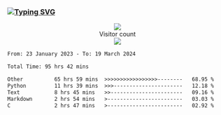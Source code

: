 ### <a href="https://git.io/typing-svg"><img src="https://readme-typing-svg.herokuapp.com?font=Fira+Code&pause=1000&width=435&lines=+Hi+%F0%9F%91%8B+There+is+Chenghow" alt="Typing SVG" /></a>
<p align="center"> 
  <img src="https://github-readme-stats.vercel.app/api?username=chenghow&show_icons=true"><br>
  Visitor count<br>
  <img src="https://profile-counter.glitch.me/chenghow/count.svg">
</p>

<!--START_SECTION:waka-->

```txt
From: 23 January 2023 - To: 19 March 2024

Total Time: 95 hrs 42 mins

Other          65 hrs 59 mins  >>>>>>>>>>>>>>>>>--------   68.95 %
Python         11 hrs 39 mins  >>>----------------------   12.18 %
Text           8 hrs 45 mins   >>-----------------------   09.16 %
Markdown       2 hrs 54 mins   >------------------------   03.03 %
C              2 hrs 47 mins   >------------------------   02.92 %
```

<!--END_SECTION:waka-->
